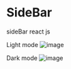 # SideBar
sideBar react js 

Light mode
![image](https://user-images.githubusercontent.com/73079423/184718557-eb41447b-412b-4baf-b88c-372be15f7425.png)


Dark mode
![image](https://user-images.githubusercontent.com/73079423/184718644-483bbb85-bc68-4e88-b412-f20c2bcf221c.png)

